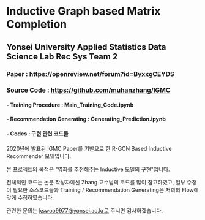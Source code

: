 # Inductive Graph based Matrix Completion

## Yonsei University Applied Statistics Data Science Lab Rec Sys Team 2

### Paper : https://openreview.net/forum?id=ByxxgCEYDS
### Source Code : https://github.com/muhanzhang/IGMC

#### - Training Procedure : Main_Training_Code.ipynb
#### - Recommendation Generating : Generating_Prediction.ipynb
#### - Codes : 구현 관련 코드들


2020년에 발표된 IGMC Paper를 기반으로 한 R-GCN Based Inductive Recommender 모델입니다.

본 프로젝트의 목적은 "영화를 추천해주는 Inductive 모델의 구현"입니다.

전체적인 코드는 논문 작성자이신 Zhang 교수님의 코드를 많이 참고하였고,
일부 수정이 필요한 소스코드들과 Training / Recommendation Generating은 저희의 Flow에 맞게 수정하였습니다.

관련한 문의는 kswoo9977@yonsei.ac.kr로 주시면 감사하겠습니다.
